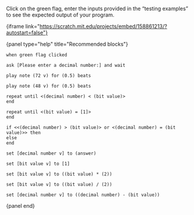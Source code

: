Click on the green flag, enter the inputs provided in the “testing examples” to see the expected output of your program.

{iframe link="https://scratch.mit.edu/projects/embed/158861213/?autostart=false"}

{panel type="help" title="Recommended blocks"}

<pre><code class="scratch:split:random">when green flag clicked

ask [Please enter a decimal number:] and wait
</code></pre>

<pre><code class="scratch:split:random">play note (72 v) for (0.5) beats

play note (48 v) for (0.5) beats
</code></pre>

<pre><code class="scratch:split:random">repeat until &lt;(decimal number) &lt; (bit value)&gt;
end

repeat until &lt;(bit value) = [1]&gt;
end

if &lt;&lt;(decimal number) &gt; (bit value)&gt; or &lt;(decimal number) = (bit value)&gt;&gt; then
else
end
</code></pre>

<pre><code class="scratch:split:random">set [decimal number v] to (answer)

set [bit value v] to [1]

set [bit value v] to ((bit value) * (2))

set [bit value v] to ((bit value) / (2))

set [decimal number v] to ((decimal number) - (bit value))
</code></pre>

{panel end}